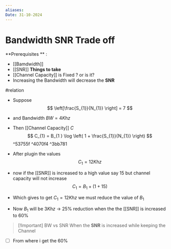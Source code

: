 ```yaml
---
aliases: 
Date: 31-10-2024
---
```

# Bandwidth SNR Trade off
**Prerequisites ** :
- [[Bamdwidth]]
- [[SNR]]
**Things to take**
- [[Channel Capacity]] is Fixed ? or is it?
- Increasing the Bandwidth will decrease the **SNR**

#relation
- Suppose  
$$
\left[\frac{S_{1}}{N_{1}} \right] = 7
$$
- and Bandwidth $BW = 4 Khz$
- Then [[Channel Capacity]]  $C$ 
$$
C_{1} = B_{1 } \log \left( 1 + \frac{S_{1}}{N_{1}} \right) 
$$ ^53755f ^4070f4 ^3bb781
- After plugin the values 
$$
C_{1} = 12 Khz
$$

- now if the [[SNR]] is increased to a high value say 15 but channel capacity will not increase
$$
C_{1} = B_{1 } + (1 + 15) 
$$
- Which gives to get $C_{1} = 12 Khz$ we must reduce the value of $B_{1}$
- Now $B_{1}$ will be $3Khz$ -> $25\%$ reduction when the the [[SNR]] is increased to $60\%$ 

>[!Important] BW vs SNR
>When the **SNR** is increased while keeping the Channel 
- [ ] From where i get the $60\%$ 
